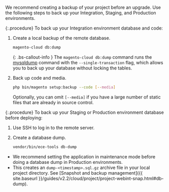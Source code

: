 We recommend creating a backup of your project before an upgrade. Use the following steps to back up your Integration, Staging, and Production environments.

{:.procedure}
To back up your Integration environment database and code:

1.  Create a local backup of the remote database.

    ```bash
    magento-cloud db:dump
    ```

    {: .bs-callout-info }
    The `magento-cloud db:dump` command runs the [mysqldump](https://dev.mysql.com/doc/refman/8.0/en/mysqldump.html) command with the `--single-transaction` flag, which allows you to back up your database without locking the tables. 

1.  Back up code and media.

    ```bash
    php bin/magento setup:backup --code [--media]
    ```

    Optionally, you can omit `[--media]` if you have a large number of static files that are already in source control.

{:.procedure}
To back up your Staging or Production environment database before deploying:

1.  Use SSH to log in to the remote server.

2.  Create a database dump.

    ```bash
    vendor/bin/ece-tools db-dump
    ```

-   We recommend setting the application in maintenance mode before doing a database dump in Production environments.
-   This creates an `dump-<timestamp>.sql.gz` archive file in your local project directory. See [Snapshot and backup management]({{ site.baseurl }}/guides/v2.2/cloud/project/project-webint-snap.html#db-dump).
